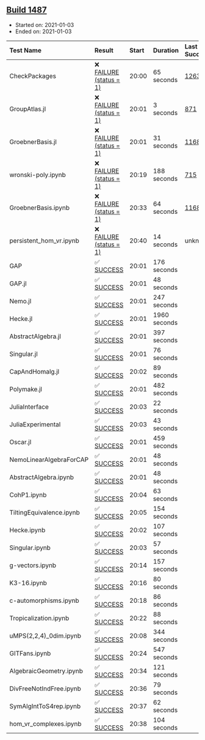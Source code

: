 ## [Build 1487](https://oscarci.mathematik.uni-kl.de/job/oscar-stable/1487/)

* Started on: 2021-01-03
* Ended on: 2021-01-03

| Test Name    | Result | Start | Duration | Last Success | First Failure |
|:-------------|:-------|:------|:---------|:-------------|:--------------|
| CheckPackages | ❌ [FAILURE (status = 1)](https://oscarci.mathematik.uni-kl.de/job/oscar-stable/1487/artifact/logs/build-1487/CheckPackages.log) | 20:00 | 65 seconds | [1263](https://oscarci.mathematik.uni-kl.de/job/oscar-stable/1263/) | [1264](https://oscarci.mathematik.uni-kl.de/job/oscar-stable/1264/) |
| GroupAtlas.jl | ❌ [FAILURE (status = 1)](https://oscarci.mathematik.uni-kl.de/job/oscar-stable/1487/artifact/logs/build-1487/GroupAtlas.jl.log) | 20:01 | 3 seconds | [871](https://oscarci.mathematik.uni-kl.de/job/oscar-stable/871/) | [872](https://oscarci.mathematik.uni-kl.de/job/oscar-stable/872/) |
| GroebnerBasis.jl | ❌ [FAILURE (status = 1)](https://oscarci.mathematik.uni-kl.de/job/oscar-stable/1487/artifact/logs/build-1487/GroebnerBasis.jl.log) | 20:01 | 31 seconds | [1168](https://oscarci.mathematik.uni-kl.de/job/oscar-stable/1168/) | [1169](https://oscarci.mathematik.uni-kl.de/job/oscar-stable/1169/) |
| wronski-poly.ipynb | ❌ [FAILURE (status = 1)](https://oscarci.mathematik.uni-kl.de/job/oscar-stable/1487/artifact/logs/build-1487/wronski-poly.ipynb.log) | 20:19 | 188 seconds | [715](https://oscarci.mathematik.uni-kl.de/job/oscar-stable/715/) | [716](https://oscarci.mathematik.uni-kl.de/job/oscar-stable/716/) |
| GroebnerBasis.ipynb | ❌ [FAILURE (status = 1)](https://oscarci.mathematik.uni-kl.de/job/oscar-stable/1487/artifact/logs/build-1487/GroebnerBasis.ipynb.log) | 20:33 | 64 seconds | [1168](https://oscarci.mathematik.uni-kl.de/job/oscar-stable/1168/) | [1169](https://oscarci.mathematik.uni-kl.de/job/oscar-stable/1169/) |
| persistent_hom_vr.ipynb | ❌ [FAILURE (status = 1)](https://oscarci.mathematik.uni-kl.de/job/oscar-stable/1487/artifact/logs/build-1487/persistent_hom_vr.ipynb.log) | 20:40 | 14 seconds | unknown | unknown |
| GAP | ✅ [SUCCESS](https://oscarci.mathematik.uni-kl.de/job/oscar-stable/1487/artifact/logs/build-1487/GAP.log) | 20:01 | 176 seconds |  |  |
| GAP.jl | ✅ [SUCCESS](https://oscarci.mathematik.uni-kl.de/job/oscar-stable/1487/artifact/logs/build-1487/GAP.jl.log) | 20:01 | 48 seconds |  |  |
| Nemo.jl | ✅ [SUCCESS](https://oscarci.mathematik.uni-kl.de/job/oscar-stable/1487/artifact/logs/build-1487/Nemo.jl.log) | 20:01 | 247 seconds |  |  |
| Hecke.jl | ✅ [SUCCESS](https://oscarci.mathematik.uni-kl.de/job/oscar-stable/1487/artifact/logs/build-1487/Hecke.jl.log) | 20:01 | 1960 seconds |  |  |
| AbstractAlgebra.jl | ✅ [SUCCESS](https://oscarci.mathematik.uni-kl.de/job/oscar-stable/1487/artifact/logs/build-1487/AbstractAlgebra.jl.log) | 20:01 | 397 seconds |  |  |
| Singular.jl | ✅ [SUCCESS](https://oscarci.mathematik.uni-kl.de/job/oscar-stable/1487/artifact/logs/build-1487/Singular.jl.log) | 20:01 | 76 seconds |  |  |
| CapAndHomalg.jl | ✅ [SUCCESS](https://oscarci.mathematik.uni-kl.de/job/oscar-stable/1487/artifact/logs/build-1487/CapAndHomalg.jl.log) | 20:02 | 89 seconds |  |  |
| Polymake.jl | ✅ [SUCCESS](https://oscarci.mathematik.uni-kl.de/job/oscar-stable/1487/artifact/logs/build-1487/Polymake.jl.log) | 20:01 | 482 seconds |  |  |
| JuliaInterface | ✅ [SUCCESS](https://oscarci.mathematik.uni-kl.de/job/oscar-stable/1487/artifact/logs/build-1487/JuliaInterface.log) | 20:03 | 22 seconds |  |  |
| JuliaExperimental | ✅ [SUCCESS](https://oscarci.mathematik.uni-kl.de/job/oscar-stable/1487/artifact/logs/build-1487/JuliaExperimental.log) | 20:03 | 43 seconds |  |  |
| Oscar.jl | ✅ [SUCCESS](https://oscarci.mathematik.uni-kl.de/job/oscar-stable/1487/artifact/logs/build-1487/Oscar.jl.log) | 20:01 | 459 seconds |  |  |
| NemoLinearAlgebraForCAP | ✅ [SUCCESS](https://oscarci.mathematik.uni-kl.de/job/oscar-stable/1487/artifact/logs/build-1487/NemoLinearAlgebraForCAP.log) | 20:01 | 48 seconds |  |  |
| AbstractAlgebra.ipynb | ✅ [SUCCESS](https://oscarci.mathematik.uni-kl.de/job/oscar-stable/1487/artifact/logs/build-1487/AbstractAlgebra.ipynb.log) | 20:01 | 48 seconds |  |  |
| CohP1.ipynb | ✅ [SUCCESS](https://oscarci.mathematik.uni-kl.de/job/oscar-stable/1487/artifact/logs/build-1487/CohP1.ipynb.log) | 20:04 | 63 seconds |  |  |
| TiltingEquivalence.ipynb | ✅ [SUCCESS](https://oscarci.mathematik.uni-kl.de/job/oscar-stable/1487/artifact/logs/build-1487/TiltingEquivalence.ipynb.log) | 20:05 | 154 seconds |  |  |
| Hecke.ipynb | ✅ [SUCCESS](https://oscarci.mathematik.uni-kl.de/job/oscar-stable/1487/artifact/logs/build-1487/Hecke.ipynb.log) | 20:02 | 107 seconds |  |  |
| Singular.ipynb | ✅ [SUCCESS](https://oscarci.mathematik.uni-kl.de/job/oscar-stable/1487/artifact/logs/build-1487/Singular.ipynb.log) | 20:03 | 57 seconds |  |  |
| g-vectors.ipynb | ✅ [SUCCESS](https://oscarci.mathematik.uni-kl.de/job/oscar-stable/1487/artifact/logs/build-1487/g-vectors.ipynb.log) | 20:14 | 157 seconds |  |  |
| K3-16.ipynb | ✅ [SUCCESS](https://oscarci.mathematik.uni-kl.de/job/oscar-stable/1487/artifact/logs/build-1487/K3-16.ipynb.log) | 20:16 | 80 seconds |  |  |
| c-automorphisms.ipynb | ✅ [SUCCESS](https://oscarci.mathematik.uni-kl.de/job/oscar-stable/1487/artifact/logs/build-1487/c-automorphisms.ipynb.log) | 20:18 | 86 seconds |  |  |
| Tropicalization.ipynb | ✅ [SUCCESS](https://oscarci.mathematik.uni-kl.de/job/oscar-stable/1487/artifact/logs/build-1487/Tropicalization.ipynb.log) | 20:22 | 88 seconds |  |  |
| uMPS(2,2,4)_0dim.ipynb | ✅ [SUCCESS](https://oscarci.mathematik.uni-kl.de/job/oscar-stable/1487/artifact/logs/build-1487/uMPS-2-2-4-_0dim.ipynb.log) | 20:08 | 344 seconds |  |  |
| GITFans.ipynb | ✅ [SUCCESS](https://oscarci.mathematik.uni-kl.de/job/oscar-stable/1487/artifact/logs/build-1487/GITFans.ipynb.log) | 20:24 | 547 seconds |  |  |
| AlgebraicGeometry.ipynb | ✅ [SUCCESS](https://oscarci.mathematik.uni-kl.de/job/oscar-stable/1487/artifact/logs/build-1487/AlgebraicGeometry.ipynb.log) | 20:34 | 121 seconds |  |  |
| DivFreeNotIndFree.ipynb | ✅ [SUCCESS](https://oscarci.mathematik.uni-kl.de/job/oscar-stable/1487/artifact/logs/build-1487/DivFreeNotIndFree.ipynb.log) | 20:36 | 79 seconds |  |  |
| SymAlgIntToS4rep.ipynb | ✅ [SUCCESS](https://oscarci.mathematik.uni-kl.de/job/oscar-stable/1487/artifact/logs/build-1487/SymAlgIntToS4rep.ipynb.log) | 20:37 | 62 seconds |  |  |
| hom_vr_complexes.ipynb | ✅ [SUCCESS](https://oscarci.mathematik.uni-kl.de/job/oscar-stable/1487/artifact/logs/build-1487/hom_vr_complexes.ipynb.log) | 20:38 | 104 seconds |  |  |
